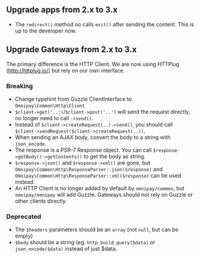 ## Upgrade apps from 2.x to 3.x
 - The `redirect()` method no calls `exit()` after sending the content. This is up to the developer now.

## Upgrade Gateways from 2.x to 3.x

The primary difference is the HTTP Client. We are now using HTTPlug (http://httplug.io/) but rely on our own interface.

### Breaking
- Change typehint from Guzzle ClientInterface to `Omnipay\Common\Http\Client`
- `$client->get('..')`/`$client->post('..')` will send the request directly, no longer need to call `->send()`.
- Instead of `$client->createRequest(..)->send()`, you should call `$client->sendRequest($client->createRequest(..))`.
- When sending an AJAX body, convert the body to a string with `json_encode`.
- The response is a PSR-7 Response object. You can call `$response->getBody()->getContents()` to get the body as string.
- `$response->json()` and `$response->xml()` are gone, but `Omnipay\Common\Http\ResponseParser::json($response)` 
and  `Omnipay\Common\Http\ResponseParser::xml($response)` can be used instead.
- An HTTP Client is no longer added by default by `omnipay/common`, but `omnipay/omnipay` will add Guzzle. 
Gateways should not rely on Guzzle or other clients directly.

### Deprecated
- The `$headers` parameters should be an `array` (not `null`, but can be empty)
- `$body` should be a string (eg. `http_build_query($data)` or `json_encode($data)` instead of just $data.
